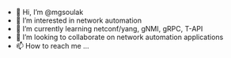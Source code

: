 - 👋 Hi, I’m @mgsoulak
- 👀 I’m interested in network automation
- 🌱 I’m currently learning netconf/yang, gNMI, gRPC, T-API
- 💞️ I’m looking to collaborate on network automation applications
- 📫 How to reach me ...

<!---
mgsoulak/mgsoulak is a ✨ special ✨ repository because its `README.md` (this file) appears on your GitHub profile.
You can click the Preview link to take a look at your changes.
--->
